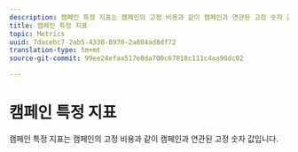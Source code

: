 ```yaml
---
description: 캠페인 특정 지표는 캠페인의 고정 비용과 같이 캠페인과 연관된 고정 숫자 값입니다.
title: 캠페인 특정 지표
topic: Metrics
uuid: 7dacebc7-2ab5-4338-8970-2a804ad8df72
translation-type: tm+mt
source-git-commit: 99ee24efaa517e8da700c67818c111c4aa90dc02

---
```



# 캠페인 특정 지표

캠페인 특정 지표는 캠페인의 고정 비용과 같이 캠페인과 연관된 고정 숫자 값입니다.

